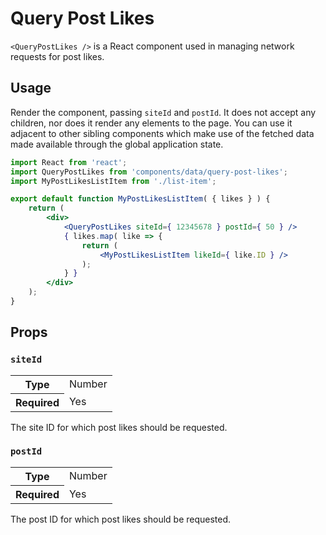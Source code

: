 Query Post Likes
================

`<QueryPostLikes />` is a React component used in managing network requests for post likes.

## Usage

Render the component, passing `siteId` and `postId`. It does not accept any children, nor does it render any elements to the page. You can use it adjacent to other sibling components which make use of the fetched data made available through the global application state.

```jsx
import React from 'react';
import QueryPostLikes from 'components/data/query-post-likes';
import MyPostLikesListItem from './list-item';

export default function MyPostLikesListItem( { likes } ) {
	return (
		<div>
			<QueryPostLikes siteId={ 12345678 } postId={ 50 } />
			{ likes.map( like => {
				return (
					<MyPostLikesListItem likeId={ like.ID } />
				);
			} }
		</div>
	);
}
```

## Props

### `siteId`

<table>
	<tr><th>Type</th><td>Number</td></tr>
	<tr><th>Required</th><td>Yes</td></tr>
</table>

The site ID for which post likes should be requested.

### `postId`

<table>
	<tr><th>Type</th><td>Number</td></tr>
	<tr><th>Required</th><td>Yes</td></tr>
</table>

The post ID for which post likes should be requested.
